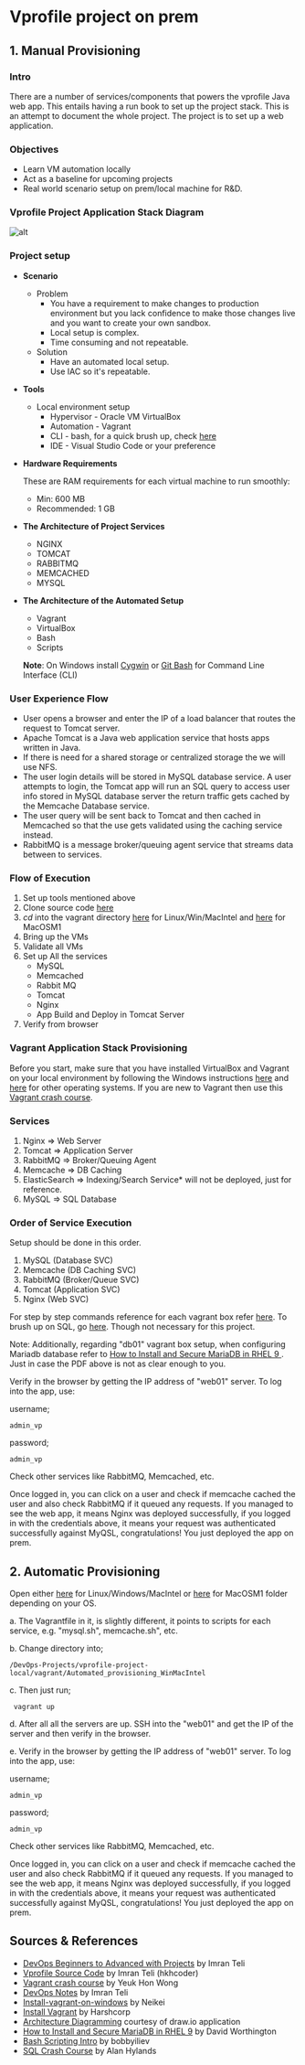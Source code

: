 # Vprofile project on prem
## 1. Manual Provisioning
### Intro

There are a number of services/components that powers the vprofile Java web app. This entails having a run book to set up the project stack. This is an attempt to document the whole project. The project is to set up a web application.

### Objectives

- Learn VM automation locally
- Act as a baseline for upcoming projects
- Real world scenario setup on prem/local machine for R&D.

### Vprofile Project Application Stack Diagram

![alt](project-diagram.png)
  
### Project setup

- **Scenario**
  - Problem 
    - You have a requirement to make changes to production environment but you lack confidence to make those changes live and you want to create your own sandbox.
    - Local setup is complex.
    - Time consuming and not repeatable.
  - Solution
    - Have an automated local setup.
    - Use IAC so it's repeatable.
  
- **Tools**
  - Local environment setup
    - Hypervisor - Oracle VM VirtualBox
    - Automation - Vagrant
    - CLI - bash, for a quick brush up, check [here](https://github.com/bobbyiliev/introduction-to-bash-scripting?tab=readme-ov-file)
    - IDE - Visual Studio Code or your preference

- **Hardware Requirements**
  
  These are RAM requirements for each virtual machine to run smoothly:

  - Min:
    600 MB 
  - Recommended: 
    1 GB
   
- **The Architecture of Project Services**

  - NGINX
  - TOMCAT
  - RABBITMQ
  - MEMCACHED
  - MYSQL

- **The Architecture of the Automated Setup**

  - Vagrant
  - VirtualBox
  - Bash
  - Scripts

  **Note**: On Windows install [Cygwin](https://geekflare.com/cygwin-installation-guide/) or [Git Bash](https://gitforwindows.org/) for Command Line Interface (CLI)

### User Experience Flow

- User opens a browser and enter the IP of a load balancer that routes the request to Tomcat server.
- Apache Tomcat is a Java web application service that hosts apps written in Java.
- If there is need for a shared storage or centralized storage the we will use NFS.
- The user login details will be stored in MySQL database service. A user attempts to login, the Tomcat app will run an SQL query to access user info stored in MySQL database server the return traffic gets cached by the Memcache Database service.
- The user query will be sent back to Tomcat and then cached in Memcached so that the use gets validated using the caching service instead.
- RabbitMQ is a message broker/queuing agent service that streams data between to services.

### Flow of Execution

1. Set up tools mentioned above
2. Clone source code [here](https://github.com/hkhcoder/vprofile-project.git)
3. *cd* into the vagrant directory [here](/vprofile-local-env/vagrant/Manual_provisioning_WinMacIntel/) for Linux/Win/MacIntel and [here](/vprofile-local-env/vagrant/Manual_provisioning_MacOSM1/) for MacOSM1 
4. Bring up the VMs
5. Validate all VMs
6. Set up All the services
     - MySQL
     - Memcached
     - Rabbit MQ
     - Tomcat
     - Nginx
     - App Build and Deploy in Tomcat Server
7. Verify from browser

### Vagrant Application Stack Provisioning

Before you start, make sure that you have installed VirtualBox and Vagrant on your local environment by following the Windows instructions [here](https://github.com/neikei/install-vagrant-on-windows?tab=readme-ov-file) and [here](https://developer.hashicorp.com/vagrant/install) for other operating systems. If you are new to Vagrant then use this [Vagrant crash course](https://gist.github.com/yeukhon/b35d94f4aa859a5477e4).

### Services

1. Nginx => Web Server
2. Tomcat => Application Server
3. RabbitMQ => Broker/Queuing Agent
4. Memcache => DB Caching
5. ElasticSearch => Indexing/Search Service* will not be deployed, just for reference.
6. MySQL => SQL Database

### Order of Service Execution
Setup should be done in this order.
1. MySQL (Database SVC)
2. Memcache (DB Caching SVC)
3. RabbitMQ (Broker/Queue SVC)
4. Tomcat (Application SVC)
5. Nginx (Web SVC)

For step by step commands reference for each vagrant box refer [here](./vagrant/Manual_provisioning_WinMacIntel/VprofileProjectSetupWindowsAndMacIntel.pdf). To brush up on SQL, go [here](https://sqlcrashcourse.com/). Though not necessary for this project.

Note: Additionally, regarding "db01" vagrant box setup, when configuring Mariadb database refer to [How to Install and Secure MariaDB in RHEL 9
](https://jumpcloud.com/blog/how-to-install-mariadb-rhel-9). Just in case the PDF above is not as clear enough to you.

Verify in the browser by getting the IP address of "web01" server. To log into the app, use:

username; 

    admin_vp

password;

    admin_vp

Check other services like RabbitMQ, Memcached, etc. 

Once logged in, you can click on a user and check if memcache cached the user and also check RabbitMQ if it queued any requests. If you managed to see the web app, it means Nginx was deployed successfully, if you logged in with the credentials above, it means your request was authenticated successfully against MyQSL, congratulations! You just deployed the app on prem.

## 2. Automatic Provisioning

Open either [here](/vprofile-local-env/vagrant/Automated_provisioning_WinMacIntel/) for Linux/Windows/MacIntel or [here](/vprofile-local-env/vagrant/Automated_provisioning_MacOSM1/) for MacOSM1 folder depending on your OS.

a. The Vagrantfile in it, is slightly different, it points to scripts for each service, e.g. "mysql.sh", memcache.sh", etc.

b. Change directory into;

    /DevOps-Projects/vprofile-project-local/vagrant/Automated_provisioning_WinMacIntel
c. Then just run;

     vagrant up

d. After all all the servers are up. SSH into the "web01" and get the IP of the server and then verify in the browser.

e. Verify in the browser by getting the IP address of "web01" server. 
   To log into the app, use:
   
   username;
  
    admin_vp

  password;
    
    admin_vp

  Check other services like RabbitMQ, Memcached, etc. 

Once logged in, you can click on a user and check if memcache cached the user and also check RabbitMQ if it queued any requests. If you managed to see the web app, it means Nginx was deployed successfully, if you logged in with the credentials above, it means your request was authenticated successfully against MyQSL, congratulations! You just deployed the app on prem.

## Sources & References
- [DevOps Beginners to Advanced with Projects](https://www.udemy.com/course/decodingdevops/?couponCode=LEADERSALE24A) by Imran Teli
- [Vprofile Source Code](https://github.com/hkhcoder/vprofile-project) by Imran Teli (hkhcoder)
- [Vagrant crash course](https://gist.github.com/yeukhon/b35d94f4aa859a5477e4) by Yeuk Hon Wong
- [DevOps Notes](https://visualpath.in/devopstutorials/devops) by Imran Teli
- [Install-vagrant-on-windows](https://www.itu.dk/people/ropf/blog/vagrant_install.html) by Neikei
- [Install Vagrant](https://developer.hashicorp.com/vagrant/install) by Harshcorp
- [Architecture Diagramming](https://www.drawio.com/) courtesy of draw.io application
- [How to Install and Secure MariaDB in RHEL 9](https://jumpcloud.com/blog/how-to-install-mariadb-rhel-9) by David Worthington
- [Bash Scripting Intro](https://github.com/bobbyiliev/introduction-to-bash-scripting?tab=readme-ov-file) by 
bobbyiliev
- [SQL Crash Course](https://sqlcrashcourse.com/) by Alan Hylands

  
